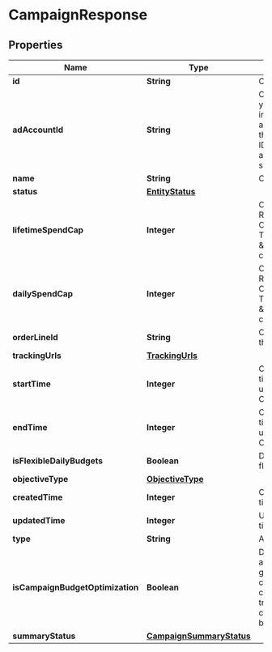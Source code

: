 

# CampaignResponse

## Properties

Name | Type | Description | Notes
------------ | ------------- | ------------- | -------------
**id** | **String** | Campaign ID. |  [optional]
**adAccountId** | **String** | Campaign&#39;s Advertiser ID. If you want to create a campaign in a Business Account shared account you need to specify the Business Access advertiser ID in both the query path param as well as the request body schema. |  [optional]
**name** | **String** | Campaign name. |  [optional]
**status** | [**EntityStatus**](EntityStatus.md) |  |  [optional]
**lifetimeSpendCap** | **Integer** | Campaign total spending cap. Required for Campaign Budget Optimization (CBO) campaigns. This and \&quot;daily_spend_cap\&quot; cannot be set at the same time. |  [optional]
**dailySpendCap** | **Integer** | Campaign daily spending cap. Required for Campaign Budget Optimization (CBO) campaigns. This and \&quot;lifetime_spend_cap\&quot; cannot be set at the same time. |  [optional]
**orderLineId** | **String** | Order line ID that appears on the invoice. |  [optional]
**trackingUrls** | [**TrackingUrls**](TrackingUrls.md) |  |  [optional]
**startTime** | **Integer** | Campaign start time. Unix timestamp in seconds. Only used for Campaign Budget Optimization (CBO) campaigns. |  [optional]
**endTime** | **Integer** | Campaign end time. Unix timestamp in seconds. Only used for Campaign Budget Optimization (CBO) campaigns. |  [optional]
**isFlexibleDailyBudgets** | **Boolean** | Determine if a campaign has flexible daily budgets setup. |  [optional]
**objectiveType** | [**ObjectiveType**](ObjectiveType.md) |  |  [optional]
**createdTime** | **Integer** | Campaign creation time. Unix timestamp in seconds. |  [optional]
**updatedTime** | **Integer** | UTC timestamp. Last update time. |  [optional]
**type** | **String** | Always \&quot;campaign\&quot;. |  [optional]
**isCampaignBudgetOptimization** | **Boolean** | Determines if a campaign automatically generate ad-group level budgets given a campaign budget to maximize campaign outcome. When transitioning from non-cbo to cbo, all previous child ad group budget will be cleared. |  [optional]
**summaryStatus** | [**CampaignSummaryStatus**](CampaignSummaryStatus.md) |  |  [optional]




